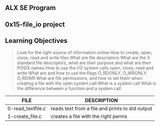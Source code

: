 ## ALX SE Program

## 0x15-file_io project

## Learning Objectives

> Look for the right source of information online
> How to create, open, close, read and write files
> What are file descriptors
> What are the 3 standard file descriptors, what are their purpose and what are their POSIX names
> How to use the I/O system calls open, close, read and write
> What are and how to use the flags O_RDONLY, O_WRONLY, O_RDWR
> What are file permissions, and how to set them when creating a file with the open system call
> What is a system call
> What is the difference between a function and a system call

| FILE | DESCRIPTION |
| ---- | ----------- |
| 0-read_textfile.c | reads text from a file and prints to std output |
| 1-create_file.c | creates a file with the right perms |
